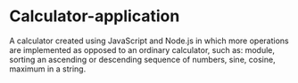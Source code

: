 # Calculator-application
A calculator created using JavaScript and Node.js in which more operations are implemented as opposed to an ordinary calculator, such as: module, sorting an ascending or descending sequence of numbers, sine, cosine, maximum in a string.
